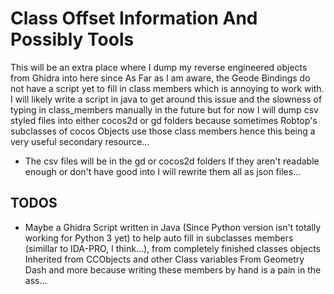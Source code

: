 # Class Offset Information And Possibly Tools
This will be an extra place where I dump my reverse engineered objects from Ghidra into here since As Far as I am aware, the Geode Bindings do not have a script yet to fill 
in class members which is annoying to work with. I will likely write a script in java to get around this issue and the slowness of typing in class_members manually in the future 
but for now I will dump csv styled files into either cocos2d or gd folders because sometimes Robtop's subclasses of cocos Objects use those class members hence this being a very 
useful secondary resource... 

- The csv files will be in the gd or cocos2d folders If they aren't readable enough or don't have good into I will rewrite them all as json files...

## TODOS
- Maybe a Ghidra Script written in Java (Since Python version isn't totally working for Python 3 yet) to help auto fill in subclasses members (simillar to IDA-PRO, I think...),
from completely finished classes objects Inherited from CCObjects and other Class variables From Geometry Dash and more because writing these members by hand is a pain in the ass...


